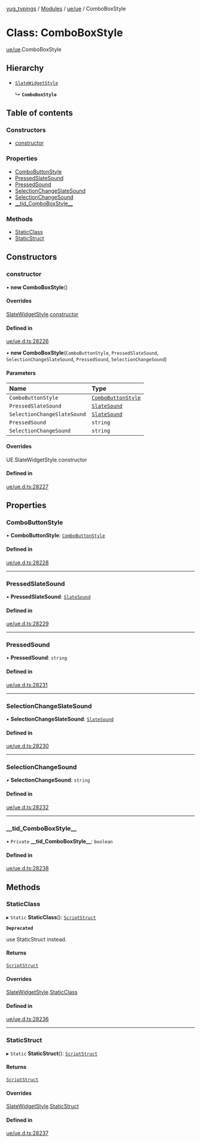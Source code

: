 [yug_typings](../README.md) / [Modules](../modules.md) / [ue/ue](../modules/ue_ue.md) / ComboBoxStyle

# Class: ComboBoxStyle

[ue/ue](../modules/ue_ue.md).ComboBoxStyle

## Hierarchy

- [`SlateWidgetStyle`](ue_ue.SlateWidgetStyle.md)

  ↳ **`ComboBoxStyle`**

## Table of contents

### Constructors

- [constructor](ue_ue.ComboBoxStyle.md#constructor)

### Properties

- [ComboButtonStyle](ue_ue.ComboBoxStyle.md#combobuttonstyle)
- [PressedSlateSound](ue_ue.ComboBoxStyle.md#pressedslatesound)
- [PressedSound](ue_ue.ComboBoxStyle.md#pressedsound)
- [SelectionChangeSlateSound](ue_ue.ComboBoxStyle.md#selectionchangeslatesound)
- [SelectionChangeSound](ue_ue.ComboBoxStyle.md#selectionchangesound)
- [\_\_tid\_ComboBoxStyle\_\_](ue_ue.ComboBoxStyle.md#__tid_comboboxstyle__)

### Methods

- [StaticClass](ue_ue.ComboBoxStyle.md#staticclass)
- [StaticStruct](ue_ue.ComboBoxStyle.md#staticstruct)

## Constructors

### constructor

• **new ComboBoxStyle**()

#### Overrides

[SlateWidgetStyle](ue_ue.SlateWidgetStyle.md).[constructor](ue_ue.SlateWidgetStyle.md#constructor)

#### Defined in

[ue/ue.d.ts:28226](https://github.com/YugMetaverse/yug_typings/blob/b7d9b19/ue/ue.d.ts#L28226)

• **new ComboBoxStyle**(`ComboButtonStyle`, `PressedSlateSound`, `SelectionChangeSlateSound`, `PressedSound`, `SelectionChangeSound`)

#### Parameters

| Name | Type |
| :------ | :------ |
| `ComboButtonStyle` | [`ComboButtonStyle`](ue_ue.ComboButtonStyle.md) |
| `PressedSlateSound` | [`SlateSound`](ue_ue.SlateSound.md) |
| `SelectionChangeSlateSound` | [`SlateSound`](ue_ue.SlateSound.md) |
| `PressedSound` | `string` |
| `SelectionChangeSound` | `string` |

#### Overrides

UE.SlateWidgetStyle.constructor

#### Defined in

[ue/ue.d.ts:28227](https://github.com/YugMetaverse/yug_typings/blob/b7d9b19/ue/ue.d.ts#L28227)

## Properties

### ComboButtonStyle

• **ComboButtonStyle**: [`ComboButtonStyle`](ue_ue.ComboButtonStyle.md)

#### Defined in

[ue/ue.d.ts:28228](https://github.com/YugMetaverse/yug_typings/blob/b7d9b19/ue/ue.d.ts#L28228)

___

### PressedSlateSound

• **PressedSlateSound**: [`SlateSound`](ue_ue.SlateSound.md)

#### Defined in

[ue/ue.d.ts:28229](https://github.com/YugMetaverse/yug_typings/blob/b7d9b19/ue/ue.d.ts#L28229)

___

### PressedSound

• **PressedSound**: `string`

#### Defined in

[ue/ue.d.ts:28231](https://github.com/YugMetaverse/yug_typings/blob/b7d9b19/ue/ue.d.ts#L28231)

___

### SelectionChangeSlateSound

• **SelectionChangeSlateSound**: [`SlateSound`](ue_ue.SlateSound.md)

#### Defined in

[ue/ue.d.ts:28230](https://github.com/YugMetaverse/yug_typings/blob/b7d9b19/ue/ue.d.ts#L28230)

___

### SelectionChangeSound

• **SelectionChangeSound**: `string`

#### Defined in

[ue/ue.d.ts:28232](https://github.com/YugMetaverse/yug_typings/blob/b7d9b19/ue/ue.d.ts#L28232)

___

### \_\_tid\_ComboBoxStyle\_\_

• `Private` **\_\_tid\_ComboBoxStyle\_\_**: `boolean`

#### Defined in

[ue/ue.d.ts:28238](https://github.com/YugMetaverse/yug_typings/blob/b7d9b19/ue/ue.d.ts#L28238)

## Methods

### StaticClass

▸ `Static` **StaticClass**(): [`ScriptStruct`](ue_ue.ScriptStruct.md)

**`Deprecated`**

use StaticStruct instead.

#### Returns

[`ScriptStruct`](ue_ue.ScriptStruct.md)

#### Overrides

[SlateWidgetStyle](ue_ue.SlateWidgetStyle.md).[StaticClass](ue_ue.SlateWidgetStyle.md#staticclass)

#### Defined in

[ue/ue.d.ts:28236](https://github.com/YugMetaverse/yug_typings/blob/b7d9b19/ue/ue.d.ts#L28236)

___

### StaticStruct

▸ `Static` **StaticStruct**(): [`ScriptStruct`](ue_ue.ScriptStruct.md)

#### Returns

[`ScriptStruct`](ue_ue.ScriptStruct.md)

#### Overrides

[SlateWidgetStyle](ue_ue.SlateWidgetStyle.md).[StaticStruct](ue_ue.SlateWidgetStyle.md#staticstruct)

#### Defined in

[ue/ue.d.ts:28237](https://github.com/YugMetaverse/yug_typings/blob/b7d9b19/ue/ue.d.ts#L28237)
